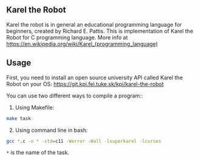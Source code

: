 ## Karel the Robot

Karel the robot is in general an educational programming language for beginners,
created by Richard E. Pattis. This is implementation of Karel the Robot for C
programming language. More info at https://en.wikipedia.org/wiki/Karel_(programming_language)


## Usage

First, you need to install an open source university API called Karel the Robot on your OS:
https://git.kpi.fei.tuke.sk/kpi/karel-the-robot

You can use two different ways to compile a program::
1. Using Makefile:
```bash
make task
```
2. Using command line in bash:
```bash
gcc *.c -o * -std=c11 -Werror -Wall -lsuperkarel -lcurses
```
`*` is the name of the task.
